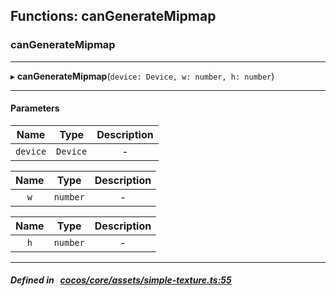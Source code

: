 ## Functions: canGenerateMipmap

### canGenerateMipmap


___
▸ **canGenerateMipmap**(`device: Device, w: number, h: number`)
___


#### Parameters

| Name | Type | Description |
| :------: | :------: | :------: |
| `device` | `Device` | - |

| Name | Type | Description |
| :------: | :------: | :------: |
| `w` | `number` | - |

| Name | Type | Description |
| :------: | :------: | :------: |
| `h` | `number` | - |


___


##### Defined in &nbsp;   [cocos/core/assets/simple-texture.ts:55](https://github.com/cocos-creator/engine/blob/c7bf6b8a9/cocos/core/assets/simple-texture.ts#L55)&nbsp;
